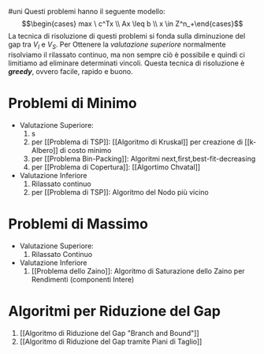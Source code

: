 #uni 
Questi problemi hanno il seguente modello:
$$\begin{cases} max \ c^Tx \\ Ax \leq b \\ x \in Z^n_+\end{cases}$$
La tecnica di risoluzione di questi problemi si fonda sulla diminuzione del gap tra $V_I$ e $V_S$.
Per Ottenere la _valutazione superiore_ normalmente risolviamo il rilassato continuo, ma non sempre ciò è possibile e quindi ci limitiamo ad eliminare determinati vincoli.
Questa tecnica di risoluzione è ___greedy___, ovvero facile, rapido e buono.
# Problemi di Minimo
- Valutazione Superiore:
  1. s
  2. per [[Problema di TSP]]: [[Algoritmo di Kruskal]] per creazione di [[k-Albero]] di costo minimo
  3. per [[Problema Bin-Packing]]: Algoritmi next,first,best-fit-decreasing
  4. per [[Problema di Copertura]]: [[Algortimo Chvatal]] 
- Valutazione Inferiore
  1. Rilassato continuo
  2. per [[Problema di TSP]]: Algoritmo del Nodo più vicino
# Problemi di Massimo
- Valutazione Superiore:
  1. Rilassato Continuo
- Valutazione Inferiore
  1. [[Problema dello Zaino]]: Algoritmo di Saturazione dello Zaino per Rendimenti (componenti Intere)
# Algoritmi per Riduzione del Gap
1. [[Algoritmo di Riduzione del Gap "Branch and Bound"]]
2. [[Algoritmo di Riduzione del Gap tramite Piani di Taglio]] 